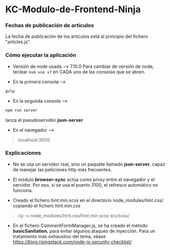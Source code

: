 # KC-Modulo-de-Frontend-Ninja

### Fechas de publicación de artículos

La fecha de publicación de los artículos está al principio del fichero "articles.js".

### Cómo ejecutar la aplicación

- Versión de node usada --> 7.10.0
Para cambiar de versión de node, teclear
`nvm use v7` en CADA uno de las consolas que se abren.

- En la primera consola -->

``` javascript
gulp
```

- En la segunda consola -->

``` javascript
npm run server
```

lanza el pseudoservidor **json-server**

- En el navegador --> 

> localhost:3000 

### Explicaciones

- No se usa un servidor real, sino un paquete llamado **json-server**, capaz de manejar las peticiones http más frecuentes.

- El módulo **browser-sync** actúa como proxy entre el navegador y el servidor. Por eso, si se usa el puerto 3100, el refresco automático no funciona.

- Creado el fichero *hint.min.scss* en el directorio node_modules/hint.css/ copiando el fichero *hint.min.css*
> cp -v node_modules/hint.css/hint.min.scss src/scss/ 

- En el fichero CommentFormManager.js, se ha creado el método **basicSanitation**, para evitar algunos ataques de inyección. Para un tratamiento más exhaustivo del tema, véase https://blog.risingstack.com/node-js-security-checklist/


